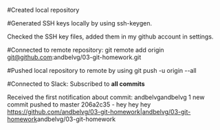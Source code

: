 #Created local repository

#Generated SSH keys locally by using ssh-keygen.

Checked the SSH key files, added them in my github account in settings. 

#Connected to remote repository: 
git remote add origin git@github.com:andbelvg/03-git-homework.git

#Pushed local repository to remote 
by using  git push -u origin --all

#Connected to Slack: 
Subscribed to **all commits**

Received the first notification about commit: 
andbelvgandbelvg
1 new commit pushed to master
206a2c35 - hey hey hey
<https://github.com/andbelvg/03-git-homework|andbelvg/03-git-homework>andbelvg/03-git-homework
